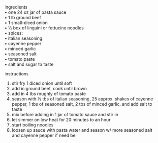 ingredients  
• one 24 oz jar of pasta sauce  
• 1 lb ground beef  
• 1 small-diced onion  
• ½ box of linguini or fettucine noodles  
• spices:  
• italian seasoning  
• cayenne pepper  
• minced garlic  
• seasoned salt  
• tomato paste  
• salt and sugar to taste  
  
instructions  
1. stir fry 1 diced onion until soft  
2. add in ground beef, cook until brown  
3. add in 4 tbs roughly of tomato paste  
4. season with ½ tbs of italian seasoning, 25 approx. shakes of cayenne pepper, 1 tbs of seasoned salt, 2 tbs of minced garlic, and add salt to taste  
5. mix before adding in 1 jar of tomato sauce and stir in  
6. let simmer on low heat for 20 minutes to an hour  
7. start boiling noodles  
8. loosen up sauce with pasta water and season w/ more seasoned salt and cayenne pepper if need be